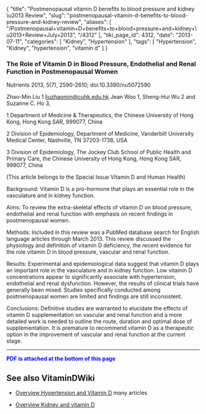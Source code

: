 {
    "title": "Postmenopausal vitamin D benefits to blood pressure and kidney \u2013 Review",
    "slug": "postmenopausal-vitamin-d-benefits-to-blood-pressure-and-kidney-review",
    "aliases": [
        "/Postmenopausal+vitamin+D+benefits+to+blood+pressure+and+kidney+\u2013+Review+July+2013",
        "/4312"
    ],
    "tiki_page_id": 4312,
    "date": "2013-07-11",
    "categories": [
        "Kidney",
        "Hypertension"
    ],
    "tags": [
        "Hypertension",
        "Kidney",
        "hypertension",
        "vitamin d"
    ]
}


### The Role of Vitamin D in Blood Pressure, Endothelial and Renal Function in Postmenopausal Women

Nutrients 2013, 5(7), 2590-2610; doi:10.3390/nu5072590

Zhao-Min Liu 1 liuzhaomin@cuhk.edu.hk Jean Woo 1, Sheng-Hui Wu 2 and Suzanne C. Ho 3,

1 Department of Medicine & Therapeutics, the Chinese University of Hong Kong, Hong Kong SAR, 999077, China 

2 Division of Epidemiology, Department of Medicine, Vanderbilt University Medical Center, Nashville, TN 37203-1738, USA 

3 Division of Epidemiology, The Jockey Club School of Public Health and Primary Care, the Chinese University of Hong Kong, Hong Kong SAR, 999077, China

(This article belongs to the Special Issue Vitamin D and Human Health)

Background: Vitamin D is a pro-hormone that plays an essential role in the vasculature and in kidney function. 

Aims: To review the extra-skeletal effects of vitamin D on blood pressure, endothelial and renal function with emphasis on recent findings in postmenopausal women. 

Methods: Included in this review was a PubMed database search for English language articles through March 2013. This review discussed the physiology and definition of vitamin D deficiency, the recent evidence for the role vitamin D in blood pressure, vascular and renal function. 

Results: Experimental and epidemiological data suggest that vitamin D plays an important role in the vasculature and in kidney function. Low vitamin D concentrations appear to significantly associate with hypertension, endothelial and renal dysfunction. However, the results of clinical trials have generally been mixed. Studies specifically conducted among postmenopausal women are limited and findings are still inconsistent. 

Conclusions: Definitive studies are warranted to elucidate the effects of vitamin D supplementation on vascular and renal function and a more detailed work is needed to outline the route, duration and optimal dose of supplementation. It is premature to recommend vitamin D as a therapeutic option in the improvement of vascular and renal function at the current stage.

---

 **<span style="color:#00F;">PDF is attached at the bottom of this page</span>** 

## See also VitaminDWiki

* [Overview Hypertension and Vitamin D](/tags/overview-hypertension-and-vitamin-d.html)  many articles

* [Overview Kidney and vitamin D](/tags/overview-kidney-and-vitamin-d.html)